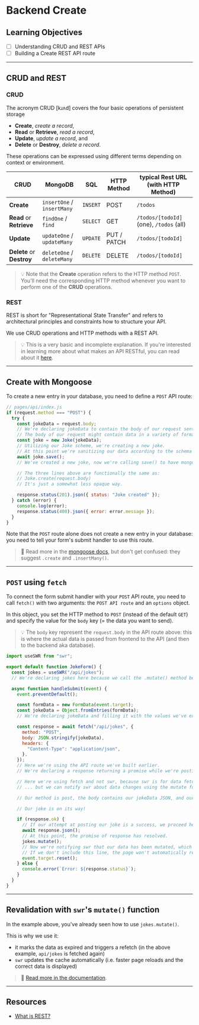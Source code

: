 # Backend Create

## Learning Objectives

- [ ] Understanding CRUD and REST APIs
- [ ] Building a Create REST API route

---

## CRUD and REST

### CRUD

The acronym CRUD [kɹʌd] covers the four basic operations of persistent storage

- **Create**, _create a record_,
- **Read** or **Retrieve**, _read a record_,
- **Update**, _update a record_, and
- **Delete** or **Destroy**, _delete a record_.

These operations can be expressed using different terms depending on context or environment.

| CRUD                      | MongoDB                    | SQL      | HTTP Method | typical Rest URL (with HTTP Method)     |
| ------------------------- | -------------------------- | -------- | ----------- | --------------------------------------- |
| **Create**                | `insertOne` / `insertMany` | `INSERT` | POST        | `/todos`                                |
| **Read** or **Retrieve**  | `findOne` / `find`         | `SELECT` | GET         | `/todos/[todoId]` (one), `/todos` (all) |
| **Update**                | `updateOne` / `updateMany` | `UPDATE` | PUT / PATCH | `/todos/[todoId] `                      |
| **Delete** or **Destroy** | `deleteOne` / `deleteMany` | `DELETE` | DELETE      | `/todos/[todoId]`                       |

> 💡 Note that the **Create** operation refers to the HTTP method `POST`. You'll need the corresponding HTTP method whenever you want to perform one of the **CRUD** operations.

### REST

REST is short for "Representational State Transfer" and refers to architectural principles and constraints how to structure your API.

We use CRUD operations and HTTP methods with a REST API.

> 💡 This is a very basic and incomplete explanation. If you're interested in learning more about
> what makes an API RESTful, you can read about it [here](https://restfulapi.net/).

---

## Create with Mongoose

To create a new entry in your database, you need to define a `POST` API route:

```js
// pages/api/index.js
if (request.method === "POST") {
  try {
    const jokeData = request.body;
    // We're declaring jokeData to contain the body of our request sent by our form that we haven't created yet.
    // The body of our request might contain data in a variety of formats, but is typically an object.
    const joke = new Joke(jokeData);
    // Utilizing our Joke scheme, we're creating a new joke.
    // At this point we're sanitizing our data according to the schema of our Joke model.
    await joke.save();
    // We've created a new joke, now we're calling save() to have mongoose insert a new document into our database.

    // The three lines above are functionally the same as:
    // Joke.create(request.body)
    // It's just a somewhat less opaque way.

    response.status(201).json({ status: "Joke created" });
  } catch (error) {
    console.log(error);
    response.status(400).json({ error: error.message });
  }
}
```

Note that the `POST` route alone does not create a new entry in your database: you need to tell your form's submit handler to use this route.

> 📙 Read more in the [mongoose docs](https://mongoosejs.com/docs/models.html#constructing-documents), but don't get confused: they suggest `.create` and `.insertMany()`.

---

## `POST` using `fetch`

To connect the form submit handler with your `POST` API route, you need to call `fetch()` with two arguments: the `POST API route` and an `options` object.

In this object, you set the HTTP method to `POST` (instead of the default `GET`) and specify the value for the `body` key (= the data you want to send).

> 💡 The `body` key represent the `request.body` in the API route above: this is where the actual data is passed from frontend to the API (and then to the backend aka database).

```js
import useSWR from "swr";

export default function JokeForm() {
  const jokes = useSWR("/api/jokes");
  // We're declaring jokes here because we call the .mutate() method below.

  async function handleSubmit(event) {
    event.preventDefault();

    const formData = new FormData(event.target);
    const jokeData = Object.fromEntries(formData);
    // We're declaring jokeData and filling it with the values we've extracted from our form via Object.fromEntries().

    const response = await fetch("/api/jokes", {
      method: "POST",
      body: JSON.stringify(jokeData),
      headers: {
        "Content-Type": "application/json",
      },
    });
    // Here we're using the API route we've built earlier.
    // We're declaring a response returning a promise while we're posting to our database.

    // Here we're using fetch and not swr, because swr is for data fetching, and not data mutation.
    // ... but we can notify swr about data changes using the mutate function! (See below.)

    // Our method is post, the body contains our jokeData JSON, and our header provides additional information about the data we're sending.

    // Our joke is on its way!

    if (response.ok) {
      // If our attempt at posting our joke is a success, we proceed here.
      await response.json();
      // At this point, the promise of response has resolved.
      jokes.mutate();
      // Now we're notifying swr that our data has been mutated, which will trigger a rerender.
      // If we don't include this line, the page won't automatically refresh and our submitted joke won't be immediately visible.
      event.target.reset();
    } else {
      console.error(`Error: ${response.status}`);
    }
  }
}
```

---

## Revalidation with `swr`'s `mutate()` function

In the example above, you've already seen how to use `jokes.mutate()`.

This is why we use it:

- it marks the data as expired and triggers a refetch (in the above example, `api/jokes` is fetched again)
- `swr` updates the cache automatically (i.e. faster page reloads and the correct data is displayed)

> 📙 [Read more in the documentation](https://swr.vercel.app/docs/mutation#revalidation).

---

## Resources

- [What is REST?](https://restfulapi.net/)
